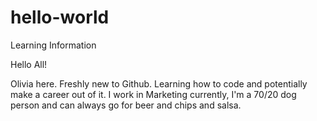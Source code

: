 # hello-world
Learning Information 

Hello All! 

Olivia here. Freshly new to Github. Learning how to code and potentially make a career out of it. I work in Marketing currently, I'm a 70/20 dog person and can always go for beer and chips and salsa. 
